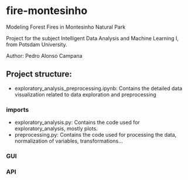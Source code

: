 # fire-montesinho
Modeling Forest Fires in Montesinho Natural Park

Project for the subject Intelligent Data Analysis and Machine Learning I, from Potsdam University.

Author: Pedro Alonso Campana
## Project structure:

- exploratory_analysis_preprocessing.ipynb: Contains the detailed data visualization related to data exploration and preprocessing

### imports

- exploratory_analysis.py: Contains the code used for exploratory_analysis, mostly plots.
- preprocessing.py: Contains the code used for processing the data, normalization of variables, transformations...

### GUI

### API
